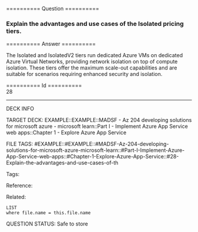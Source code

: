 ========== Question ==========  

### Explain the advantages and use cases of the Isolated pricing tiers.  

========== Answer ==========  

The Isolated and IsolatedV2 tiers run dedicated Azure VMs on dedicated Azure
Virtual Networks, providing network isolation on top of compute isolation. These
tiers offer the maximum scale-out capabilities and are suitable for scenarios
requiring enhanced security and isolation.

========== Id ==========  
28

---

DECK INFO

TARGET DECK: EXAMPLE::EXAMPLE::MADSF - Az 204 developing solutions for microsoft azure - microsoft learn::Part I - Implement Azure App Service web apps::Chapter 1 - Explore Azure App Service

FILE TAGS: #EXAMPLE::#EXAMPLE::#MADSF-Az-204-developing-solutions-for-microsoft-azure-microsoft-learn::#Part-I-Implement-Azure-App-Service-web-apps::#Chapter-1-Explore-Azure-App-Service::#28-Explain-the-advantages-and-use-cases-of-th

Tags:

Reference:

Related:

```dataview
LIST
where file.name = this.file.name
```
QUESTION STATUS: Safe to store
